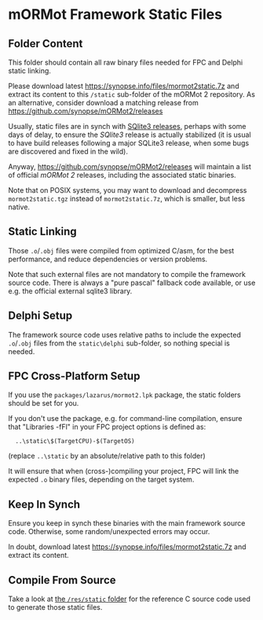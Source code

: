 # mORMot Framework Static Files

## Folder Content

This folder should contain all raw binary files needed for FPC and Delphi static linking.

Please download latest https://synopse.info/files/mormot2static.7z and extract its content to this `/static` sub-folder of the mORMot 2 repository. As an alternative, consider download a matching release from https://github.com/synopse/mORMot2/releases

Usually, static files are in synch with [SQlite3 releases](https://www.sqlite.org/chronology.html), perhaps with some days of delay, to ensure the *SQlite3* release is actually stabilized (it is usual to have build releases following a major SQLite3 release, when some bugs are discovered and fixed in the wild).

Anyway, https://github.com/synopse/mORMot2/releases will maintain a list of official *mORMot 2* releases, including the associated static binaries.

Note that on POSIX systems, you may want to download and decompress `mormot2static.tgz` instead of `mormot2static.7z`, which is smaller, but less native.


## Static Linking

Those `.o`/`.obj` files were compiled from optimized C/asm, for the best performance, and reduce dependencies or version problems.

Note that such external files are not mandatory to compile the framework source code. There is always a "pure pascal" fallback code available, or use e.g. the official external sqlite3 library.

## Delphi Setup

The framework source code uses relative paths to include the expected `.o`/`.obj` files from the `static\delphi` sub-folder, so nothing special is needed.


## FPC Cross-Platform Setup

If you use the `packages/lazarus/mormot2.lpk` package, the static folders should be set for you.

If you don't use the package, e.g. for command-line compilation, ensure that "Libraries -fFl" in your FPC project options is defined as:

      ..\static\$(TargetCPU)-$(TargetOS)

(replace `..\static` by an absolute/relative path to this folder)

It will ensure that when (cross-)compiling your project, FPC will link the expected `.o` binary files, depending on the target system.

## Keep In Synch

Ensure you keep in synch these binaries with the main framework source code.
Otherwise, some random/unexpected errors may occur.

In doubt, download latest https://synopse.info/files/mormot2static.7z and extract its content.

## Compile From Source

Take a look at [the `/res/static` folder](../res/static) for the reference C source code used to generate those static files. 
